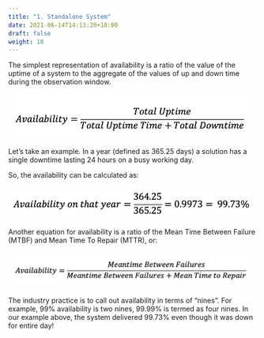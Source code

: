 ```yaml
---
title: "1. Standalone System"
date: 2021-06-14T14:13:20+10:00
draft: false
weight: 10
---
```


The simplest representation of availability is a ratio of the value of the uptime of a system to the aggregate of the values of up and down time during the observation window.

![availability ratio](1.7.1-fig-1.png)

Let’s take an example. In a year (defined as 365.25 days) a solution has a single downtime lasting 24 hours on a busy working day.

So, the availability can be calculated as:

![Availability per year equation](1.7.1-fig-2.png)

Another equation for availability is a ratio of the Mean Time Between Failure (MTBF) and Mean Time To Repair (MTTR), or:

![MTBF equation](1.7.1-fig-3.png)

The industry practice is to call out availability in terms of “nines”. For example, 99% availability is two nines, 99.99% is termed as four nines. In our example above, the system delivered 99.73% even though it was down for entire day!